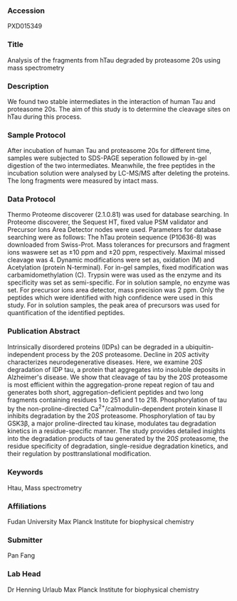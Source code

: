 ### Accession
PXD015349

### Title
Analysis of the fragments from hTau degraded by proteasome 20s using mass spectrometry

### Description
We found two stable intermediates in the interaction of human Tau and proteasome 20s. The aim of this study is to determine the cleavage sites on hTau during this process.

### Sample Protocol
After incubation of human Tau and proteasome 20s for different time, samples were subjected to SDS-PAGE seperation followed by in-gel digestion of the two intermediates. Meanwhile, the free peptides in the incubation solution were analysed by LC-MS/MS after deleting the proteins. The long fragments were measured by intact mass.

### Data Protocol
Thermo Proteome discoverer (2.1.0.81) was used for database searching. In Proteome discoverer, the Sequest HT, fixed value PSM validator and Precursor Ions Area Detector nodes were used. Parameters for database searching were as follows: The hTau protein sequence (P10636-8) was downloaded from Swiss-Prot. Mass tolerances for precursors and fragment ions waswere set as ±10 ppm and ±20 ppm, respectively. Maximal missed cleavage was 4. Dynamic modifications were set as, oxidation (M) and Acetylation (protein N-terminal). For in-gel samples, fixed modification was carbamidomethylation (C). Trypsin were was used as the enzyme and its specificity was set as semi-specific. For in solution sample, no enzyme was set. For precursor ions area detector, mass precision was 2 ppm. Only the peptides which were identified with high confidence were used in this study. For in solution samples, the peak area of precursors was used for quantification of the identified peptides.

### Publication Abstract
Intrinsically disordered proteins (IDPs) can be degraded in a ubiquitin-independent process by the 20<i>S</i> proteasome. Decline in 20<i>S</i> activity characterizes neurodegenerative diseases. Here, we examine 20<i>S</i> degradation of IDP tau, a protein that aggregates into insoluble deposits in Alzheimer's disease. We show that cleavage of tau by the 20<i>S</i> proteasome is most efficient within the aggregation-prone repeat region of tau and generates both short, aggregation-deficient peptides and two long fragments containing residues 1 to 251 and 1 to 218. Phosphorylation of tau by the non-proline-directed Ca<sup>2+</sup>/calmodulin-dependent protein kinase II inhibits degradation by the 20<i>S</i> proteasome. Phosphorylation of tau by GSK3&#x3b2;, a major proline-directed tau kinase, modulates tau degradation kinetics in a residue-specific manner. The study provides detailed insights into the degradation products of tau generated by the 20<i>S</i> proteasome, the residue specificity of degradation, single-residue degradation kinetics, and their regulation by posttranslational modification.

### Keywords
Htau, Mass spectrometry

### Affiliations
Fudan University
Max Planck Institute for biophysical chemistry

### Submitter
Pan Fang

### Lab Head
Dr Henning Urlaub
Max Planck Institute for biophysical chemistry


